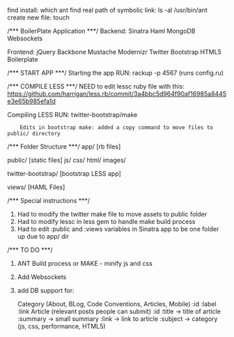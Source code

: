 find install: which ant
find real path of symbolic link: ls -al /usr/bin/ant
create new file: touch

/*** BoilerPlate Application ***/
Backend:
	Sinatra
	Haml
	MongoDB
	Websockets
	
Frontend:
	jQuery
	Backbone
	Mustache
	Modernizr
	Twitter Bootstrap
	HTML5 Boilerplate


/*** START APP ***/
Starting the app RUN: rackup -p 4567 (runs config.ru)


/*** COMPILE LESS ***/
NEED to edit lessc ruby file with this: https://github.com/harrigan/less.rb/commit/3a4bbc5d964f90af16985a8445e3e65b985efa1d

Compiling LESS RUN: twitter-bootstrap/make 

		Edits in bootstrap make: added a copy command to move files to public/ directory
		
	
/*** Folder Structure ***/
app/ [rb files]

public/ [static files]
	js/
	css/
	html/
	images/

twitter-bootstrap/ [bootstrap LESS app]

views/ [HAML Files]


/*** Special instructions ***/
1) Had to modify the twitter make file to move assets to public folder
2) Had to modify lessc in less gem to handle make build process
3) Had to edit :public and :views variables in Sinatra app to be one folder up due to app/ dir



/*** TO DO ***/
1) ANT Build process or MAKE - minify js and css
2) Add Websockets
3) add DB support for:

	Category (About, BLog, Code Conventions, Articles, Mobile)
		:id
		:label
		:link
	Article (relevant posts people can submit)
		:id
		:title -> title of article
		:summary -> small summary
		:link -> link to article
		:subject -> category (js, css, performance, HTML5)
		
		


